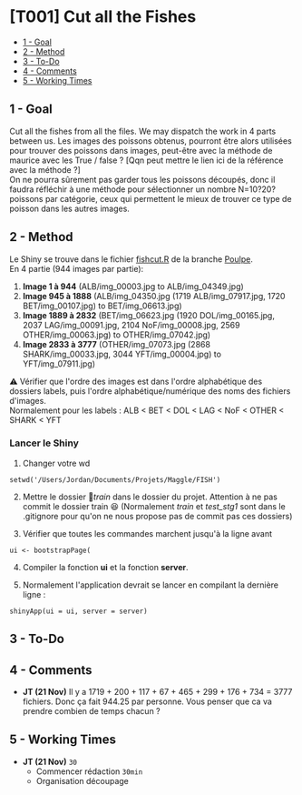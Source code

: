 # [T001] Cut all the Fishes

<!-- toc orderedList:0 depthFrom:2 depthTo:4 -->

- [1 - Goal](#1-goal)
- [2 - Method](#2-method)
- [3 - To-Do](#3-to-do)
- [4 - Comments](#4-comments)
- [5 - Working Times](#5-working-times)

<!-- tocstop -->

## 1 - Goal
Cut all the fishes from all the files. We may dispatch the work in 4 parts between us.
Les images des poissons obtenus, pourront être alors utilisées pour trouver des poissons dans images, peut-être avec la méthode de maurice avec les True / false ?  [Qqn peut mettre le lien ici de la référence avec la méthode ?]  
On ne pourra sûrement pas garder tous les poissons découpés, donc il faudra réfléchir à une méthode pour sélectionner un nombre N=10?20? poissons par catégorie, ceux qui permettent le mieux de trouver ce type de poisson dans les autres images.  

## 2 - Method
Le Shiny se trouve dans le fichier [fishcut.R](https://github.com/Macerio/Fish-Maggle/blob/Poulpe/fishcut.R) de la branche [Poulpe](https://github.com/Macerio/Fish-Maggle/tree/Poulpe).  
En 4 partie (944 images par partie):  
1. **Image 1 à 944** (ALB/img_00003.jpg to ALB/img_04349.jpg)  
2. **Image 945 à 1888** (ALB/img_04350.jpg (1719 ALB/img_07917.jpg, 1720 BET/img_00107.jpg) to BET/img_06613.jpg)  
3. **Image 1889 à 2832** (BET/img_06623.jpg (1920 DOL/img_00165.jpg, 2037 LAG/img_00091.jpg, 2104 NoF/img_00008.jpg, 2569 OTHER/img_00063.jpg) to OTHER/img_07042.jpg)  
4. **Image 2833 à 3777** (OTHER/img_07073.jpg (2868 SHARK/img_00033.jpg, 3044 YFT/img_00004.jpg) to YFT/img_07911.jpg)  

:warning: 
Vérifier que l'ordre des images est dans l'ordre alphabétique des dossiers labels, puis l'ordre alphabétique/numérique des noms des fichiers d'images.    
Normalement pour les labels : ALB < BET < DOL < LAG < NoF < OTHER < SHARK < YFT  

### Lancer le Shiny
1. Changer votre wd  
```{r}
setwd('/Users/Jordan/Documents/Projets/Maggle/FISH')
```

2. Mettre le dossier :file_folder:*train* dans le dossier du projet. Attention à ne pas commit le dossier train :satisfied: (Normalement  *train* et *test_stg1* sont dans le .gitignore pour qu'on ne nous propose pas de commit pas ces dossiers)  

3. Vérifier que toutes les commandes marchent jusqu'à la ligne avant   
```{r}
ui <- bootstrapPage(
```

4. Compiler la fonction **ui** et la fonction **server**.  

5. Normalement l'application devrait se lancer en compilant la dernière ligne :  
```{r}
shinyApp(ui = ui, server = server)
```





## 3 - To-Do

## 4 - Comments
- **JT (21 Nov)** Il y a 1719 + 200 + 117 + 67 + 465 + 299 + 176 + 734 = 3777 fichiers. Donc ça fait 944.25 par personne. Vous penser que ca va prendre combien de temps chacun ?

## 5 - Working Times
- **JT (21 Nov)** <code>30</code>
    - Commencer rédaction <code>30min</code>
    - Organisation découpage
